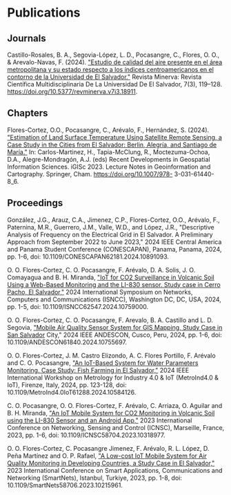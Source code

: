 # Publications

## Journals

Castillo-Rosales, B. A., Segovia-López, L. D., Pocasangre, C., Flores, O. O., &
Arevalo-Navas, F. (2024). ["Estudio de calidad del aire presente en el área metropolitana
y su estado respecto a los índices centroamericanos en el contorno de la Universidad de El Salvador."](https://www.researchgate.net/publication/384775832_Estudio_de_calidad_del_aire_presente_en_el_area_metropolitana_y_su_estado_respecto_a_los_indices_centroamericanos_en_el_contorno_de_la_Universidad_de_El_SalvadorStudy_of_air_quality_in_the_metropolita)
Revista Minerva: Revista Científica Multidisciplinaria De La Universidad
De El Salvador, 7(3), 119–128. https://doi.org/10.5377/revminerva.v7i3.18911.


## Chapters

Flores-Cortez, O.O., Pocasangre, C., Arévalo, F., Hernández, S. (2024). ["Estimation
of Land Surface Temperature Using Satellite Remote Sensing, a Case Study in the
Cities from El Salvador: Berlin, Alegría, and Santiago de María."](https://www.researchgate.net/publication/385633564_Estimation_of_Land_Surface_Temperature_Using_Satellite_Remote_Sensing_a_Case_Study_in_the_Cities_from_El_Salvador_Berlin_Alegria_and_Santiago_de_Maria) In: Carlos-Martinez,
H., Tapia-McClung, R., Moctezuma-Ochoa, D.A., Alegre-Mondragón, A.J. (eds)
Recent Developments in Geospatial Information Sciences. iGISc 2023. Lecture Notes
in Geoinformation and Cartography. Springer, Cham. https://doi.org/10.1007/978-
3-031-61440-8_6.


## Proceedings

González, J.G., Arauz, C.A., Jimenez, C.P., Flores-Cortez, O.O., Arévalo, F., Paternina, M.R., Guerrero, J.M., Valle, W.D., and López, J.R., 
"Descriptive Analysis of Frequency on the Electrical Grid in El Salvador. 
A Preliminary Approach from September 2022 to June 2023," 2024 IEEE Central America and Panama Student Conference (CONESCAPAN), 
Panama, Panama, 2024, pp. 1-6, doi: 10.1109/CONESCAPAN62181.2024.10891093.

O. O. Flores-Cortez, C. O. Pocasangre, F. Arévalo, D. A. Solis, J. O. Comayagua
and B. H. Miranda, ["IoT for CO2 Surveillance in Volcanic Soil Using a Web-Based
Monitoring and the LI-830 sensor. Study case in Cerro Pacho, El Salvador,"](https://www.researchgate.net/publication/386168467_IoT_for_CO_2_Surveillance_in_Volcanic_Soil_Using_a_Web-Based_Monitoring_and_the_LI-830_sensor_Study_case_in_Cerro_Pacho_El_Salvador) 2024
International Symposium on Networks, Computers and Communications (ISNCC),
Washington DC, DC, USA, 2024, pp. 1-5, doi: 10.1109/ISNCC62547.2024.10759000.

O. O. Flores-Cortez, C. O. Pocasangre, F. Arevalo, B. A. Castillo and L. D. Segovia,
["Mobile Air Quality Sensor System for GIS Mapping, Study Case in San Salvador](https://www.researchgate.net/publication/386120594_Mobile_Air_Quality_Sensor_System_for_GIS_Mapping_Study_Case_in_San_Salvador_City)
City," 2024 IEEE ANDESCON, Cusco, Peru, 2024, pp. 1-6, doi: 10.1109/ANDESCON61840.2024.10755697.

O. O. Flores-Cortez, J. M. Castro Elizondo, A. C. Flores Portillo, F. Arévalo
and C. O. Pocasangre, ["An IoT-Based System for Water Parameters Monitoring.
Case Study: Fish Farming in El Salvador,"](https://www.researchgate.net/publication/382128143_An_IoT-Based_System_for_Water_Parameters_Monitoring_Case_Study_Fish_Farming_in_El_Salvador) 2024 IEEE International Workshop on
Metrology for Industry 4.0 & IoT (MetroInd4.0 & IoT), Firenze, Italy, 2024, pp.
123-128, doi: 10.1109/MetroInd4.0IoT61288.2024.10584126.

C. O. Pocasangre, O. O. Flores-Cortez, F. Arévalo, C. Arriaza, O. Aguilar and B.
H. Miranda, ["An IoT Mobile System for CO2 Monitoring in Volcanic Soil using the
LI-830 Sensor and an Android App,"](https://www.researchgate.net/publication/375787786_An_IoT_Mobile_System_for_CO_2_Monitoring_in_Volcanic_Soil_using_the_LI-830_Sensor_and_an_Android_App) 2023 International Conference on Networking,
Sensing and Control (ICNSC), Marseille, France, 2023, pp. 1-6, doi: 10.1109/ICNSC58704.2023.10318977.

O. O. Flores-Cortez, C. Pocasangre Jimenez, F. Arévalo, R. L. López, D. Peña
Martínez and O. P. Rafael, ["A Low-cost IoT Mobile System for Air Quality Monitoring
in Developing Countries, a Study Case in El Salvador,"](https://www.researchgate.net/publication/373316436_A_Low-cost_IoT_Mobile_System_for_Air_Quality_Monitoring_in_Developing_Countries_a_Study_Case_in_El_Salvador) 2023 International
Conference on Smart Applications, Communications and Networking (SmartNets),
Istanbul, Turkiye, 2023, pp. 1-8, doi: 10.1109/SmartNets58706.2023.10215961.

